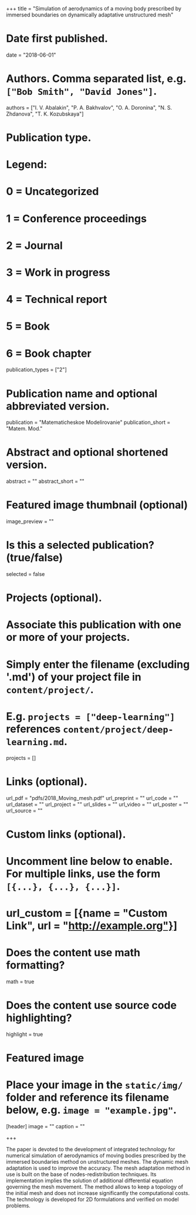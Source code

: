 +++
title = "Simulation of aerodynamics of a moving body prescribed by immersed boundaries on dynamically adaptative unstructured mesh"

# Date first published.
date = "2018-06-01"

# Authors. Comma separated list, e.g. `["Bob Smith", "David Jones"]`.
authors = ["I. V. Abalakin", "P. A. Bakhvalov", "O. A. Doronina", "N. S. Zhdanova", "T. K. Kozubskaya"]

# Publication type.
# Legend:
# 0 = Uncategorized
# 1 = Conference proceedings
# 2 = Journal
# 3 = Work in progress
# 4 = Technical report
# 5 = Book
# 6 = Book chapter
publication_types = ["2"]

# Publication name and optional abbreviated version.
publication = "Matematicheskoe Modelirovanie"
publication_short = "Matem. Mod."

# Abstract and optional shortened version.
abstract = ""
abstract_short = ""

# Featured image thumbnail (optional)
image_preview = ""

# Is this a selected publication? (true/false)
selected = false

# Projects (optional).
#   Associate this publication with one or more of your projects.
#   Simply enter the filename (excluding '.md') of your project file in `content/project/`.
#   E.g. `projects = ["deep-learning"]` references `content/project/deep-learning.md`.
projects = []

# Links (optional).
url_pdf = "pdfs/2018_Moving_mesh.pdf"
url_preprint = ""
url_code = ""
url_dataset = ""
url_project = ""
url_slides = ""
url_video = ""
url_poster = ""
url_source = ""

# Custom links (optional).
#   Uncomment line below to enable. For multiple links, use the form `[{...}, {...}, {...}]`.
# url_custom = [{name = "Custom Link", url = "http://example.org"}]

# Does the content use math formatting?
math = true

# Does the content use source code highlighting?
highlight = true

# Featured image
# Place your image in the `static/img/` folder and reference its filename below, e.g. `image = "example.jpg"`.
[header]
image = ""
caption = ""

+++

The paper is devoted to the development of integrated technology for numerical simulation of aerodynamics of moving bodies prescribed by the immersed boundaries method on unstructured meshes. The dynamic mesh adaptation is used to improve the accuracy. The mesh adaptation method in use is built on the base of nodes-redistribution techniques. Its implementation implies the solution of additional differential equation governing the mesh movement. The method allows to keep a topology of the initial mesh and does not increase significantly the computational costs. The technology is developed for 2D formulations and verified on model problems.